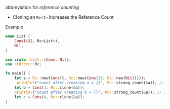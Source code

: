 abbreviation for _reference counting_

- Cloning an `Rc<T>` Increases the Reference Count

Example 

```rust
enum List {
    Cons(i32, Rc<List>),
    Nil,
}

use crate::List::{Cons, Nil};
use std::rc::Rc;

fn main() {
    let a = Rc::new(Cons(5, Rc::new(Cons(10, Rc::new(Nil)))));
	 println!("count after creating a = {}", Rc::strong_count(&a)); // 1
    let b = Cons(3, Rc::clone(&a));
	println!("count after creating b = {}", Rc::strong_count(&a)); // 2
    let c = Cons(4, Rc::clone(&a));
}
```